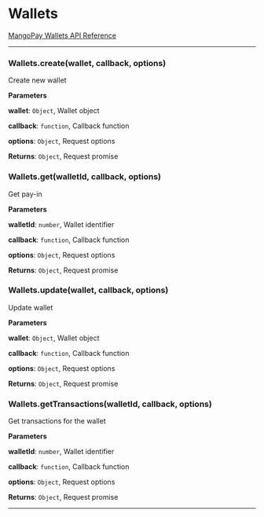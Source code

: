 # Wallets

[MangoPay Wallets API Reference](https://docs.mangopay.com/endpoints/v2.01/wallets)



* * *

### Wallets.create(wallet, callback, options)

Create new wallet

**Parameters**

**wallet**: `Object`, Wallet object

**callback**: `function`, Callback function

**options**: `Object`, Request options

**Returns**: `Object`, Request promise


### Wallets.get(walletId, callback, options)

Get pay-in

**Parameters**

**walletId**: `number`, Wallet identifier

**callback**: `function`, Callback function

**options**: `Object`, Request options

**Returns**: `Object`, Request promise


### Wallets.update(wallet, callback, options)

Update wallet

**Parameters**

**wallet**: `Object`, Wallet object

**callback**: `function`, Callback function

**options**: `Object`, Request options

**Returns**: `Object`, Request promise


### Wallets.getTransactions(walletId, callback, options)

Get transactions for the wallet

**Parameters**

**walletId**: `number`, Wallet identifier

**callback**: `function`, Callback function

**options**: `Object`, Request options

**Returns**: `Object`, Request promise



* * *

